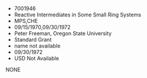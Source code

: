 * 7001946
* Reactive Intermediates in Some Small Ring Systems
* MPS,CHE
* 09/15/1970,09/30/1972
* Peter Freeman, Oregon State University
* Standard Grant
*   name not available
* 09/30/1972
* USD Not Available

NONE